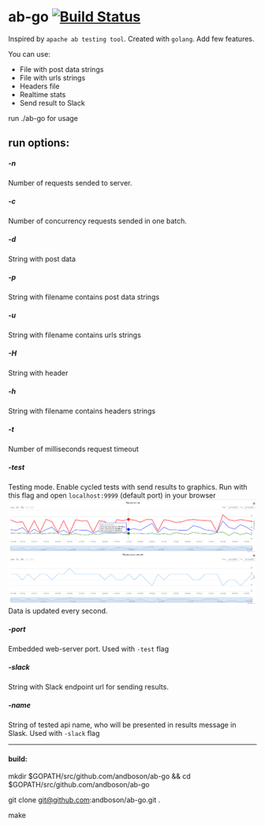 # ab-go [![Build Status](https://travis-ci.org/andboson/ab-go.svg?branch=?branch=master)](https://travis-ci.org/andboson/ab-go)

Inspired by `apache ab testing tool`. Created with `golang`. Add few features.

You can use:

- File with post data strings
- File with urls strings
- Headers file
- Realtime stats
- Send result to Slack


run ./ab-go for usage

## run options:

##### -n
Number of requests sended to server.

##### -c
Number of concurrency requests sended in one batch.

##### -d
String with post data

##### -p
String with filename contains post data strings

##### -u
String with filename contains urls strings

##### -H
String with header

##### -h
String with filename contains headers strings

##### -t
Number of milliseconds request timeout

##### -test
Testing mode. Enable cycled tests with send results to graphics.
Run with this flag and open `localhost:9999` (default port) in your browser
<img src="tests/screenshot.png" />
Data is updated every second.

##### -port
Embedded web-server port. Used with `-test` flag

##### -slack
String with Slack endpoint url for sending results.

##### -name
String of tested api name, who will be presented in results message in Slask. Used with `-slack` flag

-----------------
#### build:
mkdir $GOPATH/src/github.com/andboson/ab-go && cd $GOPATH/src/github.com/andboson/ab-go

git clone git@github.com:andboson/ab-go.git .

make
